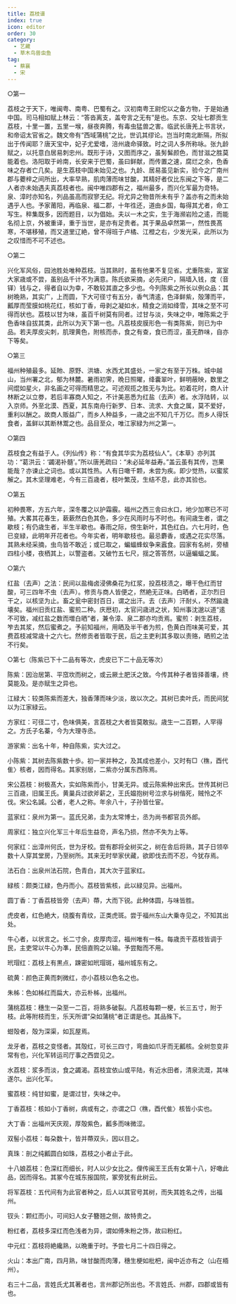 ```yaml
---
title: 荔枝谱
index: true
icon: editor
order: 30
category:
  - 艺藏
  - 草木鸟兽虫鱼
tag:
  - 蔡襄
  - 宋
---
```


○第一  

荔枝之于天下，唯闽粤、南粤、巴蜀有之。汉初南粤王尉佗以之备方物，于是始通中国。司马相如赋上林云：“答沓离支，盖夸言之无有”是也。东京、交址七郡贡生荔枝，十里一置，五里一堠，昼夜奔腾，有毒虫猛兽之害。临武长唐羌上书言状，和帝诏太官省之。魏文帝有“西域蒲桃”之比，世讥其缪论。岂当时南北断隔，所拟出于传闻耶？唐天宝中，妃子尤爱嗜，涪州歳命驿致。时之词人多所称咏。张九龄赋之，以托意白居易刺忠州。既形于诗，又图而序之，虽髣髴颜色，而甘滋之胜莫能着也。洛阳取于岭南，长安来于巴蜀，虽曰鲜献，而传置之速，腐烂之余，色香味之存者亡几矣。是生荔枝中国未始见之也。九龄、居易虽见新实，验今之广南州郡与蘷梓之间所出，大率早熟，肌肉薄而味甘酸，其精好者仅比东闽之下等，是二人者亦未始遇夫真荔枝者也。闽中唯四郡有之，福州最多，而兴化军最为竒特。泉、漳时亦知名，列品虽高而寂寥无纪。将尤异之物昔所未有乎？盖亦有之而未始遇乎人也。予家莆阳，再临泉、福二郡，十年徃还，道由乡国，每得其尤者，命工写生。稡集既多，因而题目，以为倡始。夫以一木之实，生于海濒岩险之逺，而能名彻上京，外被重译，重于当世，是亦有足贵者。其于果品卓然第一，然性畏髙寒，不堪移殖，而又道里辽絶，曾不得班于卢橘、江橙之右，少发光采，此所以为之叹惜而不可不述也。  

○第二  

兴化军风俗，园池胜处唯种荔枝。当其熟时，虽有他果不复见省。尤重陈紫，富室大家歳或不尝，虽别品千计不为满意。陈氏欲采摘，必先闭户，隔墙入钱，度（音铎）钱与之，得者自以为幸，不敢较其直之多少也。今列陈紫之所长以例众品：其树晩熟，其实广，上而圆，下大可径寸有五分，香气清逺，色泽鲜紫，殻薄而平，瓤厚而莹膜如桃花红，核如丁香，毋剥之凝如水，精食之消如绛雪，其味之至不可得而状也。荔枝以甘为味，虽百千树莫有同者。过甘与淡，失味之中，唯陈紫之于色香味自拔其类，此所以为天下第一也。凡荔枝皮膜形色一有类陈紫，则已为中品。若夫厚皮尖刺，肌理黄色，附核而赤，食之有查，食已而涩，虽无酢味，自亦下等矣。  

○第三  

福州种殖最多。延貤、原野、洪塘、水西尤其盛处，一家之有至于万株。城中越山，当州署之北，郁为林麓。暑雨初霁，晩日照曜，绛囊翠叶，鲜明蔽映，数里之间焜如星火，非名画之可得而精思之。可述观揽之胜无与为比。初着花时，商人计林断之以立劵，若后丰寡商人知之，不计美恶悉为红盐（去声）者。水浮陆转，以入京师。外至北漠、西夏，其东南舟行新罗、日本、流求、大食之属，莫不爱好，重利以酬之。故商人贩益广，而乡人种益多，一歳之出不知几千万亿。而乡人得饫食者，盖鲜以其断林鬻之也。品目至众，唯江家緑为州之第一。  

○第四  

荔枝食之有益于人。《列仙传》称：“有食其华实为荔枝仙人”。《本草》亦列其功：“葛洪云：‘蠲渴补髓’。”所以唐羌疏曰：“未必延年益寿。”盖云虽有其传，岂果能哉？亦谏止之词也。或以其性热。人有日噉千颗，未尝为疾。即少觉热，以蜜浆解之。其木坚理难老，今有三百歳者，枝叶繁茂，生结不息，此亦其验也。  

○第五  

初种畏寒，方五六年，深冬覆之以护霜霰。福州之西三舎曰水口，地少加寒已不可殖。大畧其花春生，蔌蔌然白色其色，多少在风雨时与不时也。有间歳生者，谓之歇枝；有仍歳生者，半生半歇也。春雨之际，傍生新叶，其色红白。六七月时，色已变緑，此明年开花者也。今年实者，明年歇枝也。最忌麝香，或遇之花实尽落。其熟未经采摘，虫鸟皆不敢近；或已取之，蝙蝠蜂蚁争来蠧食。园家有名树，旁植四柱小楼，夜栖其上，以警盗者。又破竹五七尺，揺之答答然，以逼蝙蝠之属。  

○第六  

红盐（去声）之法：民间以盐梅卤浸佛桑花为红浆，投荔枝渍之，曝干色红而甘酸，可三四年不虫（去声）。修贡与商人皆便之，然絶无正味。白晒者，正尔烈日干之，以核坚为止。畜之瓮中密封百日，谓之出汗。去（去声）汗耐乆，不然踰歳壊矣。福州旧贡红盐、蜜煎二种。庆厯初，太官问歳进之状，知州事沈邈以道“逺不可致，减红盐之数而増白晒”者，兼令漳、泉二郡亦均贡焉。蜜煎：剥生荔枝，笮去其浆，然后蜜煮之。予前知福州，用晒及半干者为煎，色黄白而味美可爱，其费荔枝减常歳十之六七。然修贡者皆取于民，后之主吏利其多取以责赂，晒煎之法不行矣。  

○第七（陈紫已下十二品有等次，虎皮已下二十品无等次）  

陈紫：因治居第、平窊坎而树之，或云厥土肥沃之致。今传其种子者皆择善壤，终莫能及。是亦赋生之异也。  

江緑大：较类陈紫而差大，独香薄而味少淡，故以次之。其树已卖叶氏，而民间犹以为江家緑云。  

方家红：可径二寸，色味俱美，言荔枝之大者皆莫敢拟。歳生一二百颗，人罕得之。方氏子名蓁，今为大理寺丞。  

游家紫：出名十年，种自陈紫，实大过之。  

小陈紫：其树去陈紫数十歩。初一家并种之，及其成也差小，又时有□〈穛，酉代隹〉核者，因而得名。其家别居，二紫亦分属东西陈焉。  

宋公荔枝：树极髙大，实如陈紫而小，甘美无异。或云陈紫种出宋氏。世传其树已三百歳，旧属王氏。黄巢兵过欲斧薪之，王氏媪抱树号泣求与树偕死，贼怜之不伐。宋公名諴。公者，老人之称。年余八十，子孙皆仕宦。  

蓝家红：泉州为第一。蓝氏兄弟，圭为太常博士，丞为尚书都官员外郎。  

周家红：独立兴化军三十年后生益竒，声名乃损，然亦不失为上等。  

何家红：出漳州何氏，世为牙校。尝有郡将全树买之，树在舎后将熟，其子日领卒数十人穿其堂房，乃至树所。其来无时举家伏藏，欲即伐去而不忍，今犹存焉。  

法石白：出泉州法石院，色青白，其大次于蓝家红。  

緑核：颇类江緑，色丹而小。荔枝皆紫核，此以緑见异。出福州。  

圆丁香：丁香荔枝皆旁（去声）蔕，大而下锐。此种体圆，与味皆胜。  

虎皮者，红色絶大，绕腹有青纹，正类虎斑。尝于福州东山大乗寺见之，不知其出处。  

牛心者，以状言之。长二寸余，皮厚肉涩，福州唯有一株。每歳贡干荔枝皆调于民，主吏常以牛心为凖，民倍直购之以输。予尝黜而不用。  

玳瑁红：荔枝上有黒点，踈密如玳瑁斑，福州城东有之。  

硫黄：颜色正黄而刺微红，亦小荔枝以色名之也。  

朱柹：色如柹红而扁大，亦云朴柹，出福州。  

蒲桃荔枝：穗生一朶至一二百，将熟多破裂。凡荔枝每颗一梗，长三五寸，附于枝。此等附枝而生，乐天所谓“朶如蒲桃”者正谓是也。其品殊下。  

蚶殻者，殻为深渠，如瓦屋焉。  

龙牙者，荔枝之变怪者。其殻红，可长三四寸，弯曲如爪牙而无瓤核。全树忽变非常有也，兴化军转运司厅事之西尝见之。  

水荔枝：浆多而淡，食之蠲渴。荔枝宜依山或平陆，有近水田者，清泉流溉，其味遂尔。出兴化军。  

蜜荔枝：纯甘如蜜，是谓过甘，失味之中。  

丁香荔枝：核如小丁香树，病或有之，亦谓之□〈穛，酉代隹〉核皆小实也。  

大丁香：出福州天庆观，厚殻紫色，瓤多而味微涩。  

双髻小荔枝：每朶数十，皆并蔕双头，因以目之。  

真珠：剖之纯瓤圆白如珠，荔枝之小者止于此。  

十八娘荔枝：色深红而细长，时人以少女比之。俚传闽王王氏有女第十八，好噉此品，因而得名。其冢今在城东报国院，冢旁犹有此树云。  

将军荔枝：五代间有为此官者种之，后人以其官号其树，而失其姓名之传，出福州。  

钗头：颗红而小，可间妇人女子簪翘之侧，故特贵之。  

粉红者，荔枝多深红而色浅者为异，谓如傅朱粉之饰，故曰粉红。  

中元红：荔枝将絶纔熟，以晩重于时。予尝七月二十四日得之。  

火山：本出广南，四月熟，味甘酸而肉薄，穗生梗如枇杷，闽中近亦有之（山在梧州）。  

右三十二品，言姓氏尤其著者也，言州郡记所出也。不言姓氏、州郡，四郡或皆有也。  
